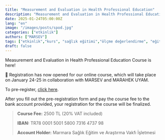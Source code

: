 ```yaml
---
title: "Measurement and Evaluation in Health Professional Education"
description: "Measurement and Evaluation in Health Professional Education"
date: 2025-01-24T05:00:00Z
lang: "en"
image: "/images/posts/spod.jpg"
categories: ["etkinlik"]
authors: ["MARSEV"]
tags: ["etkinlik","kurs", "sağlık eğitimi","ölçme değerlendirme", "eğitici eğitimi"]
draft: false
---
```




Measurement and Evaluation in Health Professional Education Course is here!

📅 Registration has now opened for our online course, which will take place on January 24-25 in collaboration with MARSEV and MARAHEK UYAM.

To pre-register, [click here](https://www.google.com/search?q=/register).

After you fill out the pre-registration form and pay the course fee to the bank account provided, your registration for the course will be finalized.

> **Course Fee:** 2500 TL (20% VAT included)
>
> **IBAN:** TR78 0001 5001 5800 7316 4737 98
>
> **Account Holder:** Marmara Sağlık Eğitim ve Araştırma Vakfı İşletmesi


